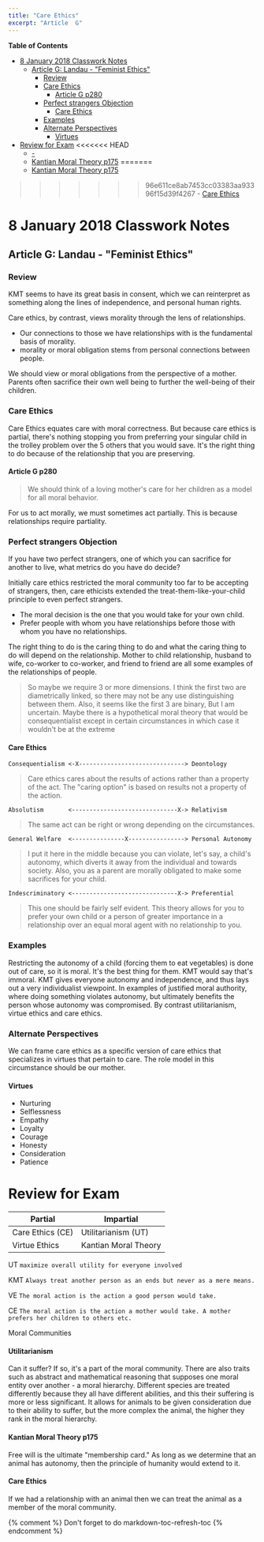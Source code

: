 ```yaml
---
title: "Care Ethics"
excerpt: "Article  G"
---
```


<!-- markdown-toc start - Don't edit this section. Run M-x markdown-toc-refresh-toc -->
**Table of Contents**

- [8 January 2018 Classwork Notes](#8-January-2018-classwork-notes)
    - [Article G: Landau - "Feminist Ethics"](#article-g-landau---feminist-ethics)
        - [Review](#review)
        - [Care Ethics](#care-ethics)
            - [Article G p280](#article-g-p280)
        - [Perfect strangers Objection](#perfect-strangers-objection)
            - [Care Ethics](#care-ethics-1)
        - [Examples](#examples)
        - [Alternate Perspectives](#alternate-perspectives)
            - [Virtues](#virtues)
- [Review for Exam](#review-for-exam)
<<<<<<< HEAD
    - [-](#-)
    - [Kantian Moral Theory p175](#kantian-moral-theory-p175)
=======
    - [Kantian Moral Theory p175](#Kantian-moral-theory-p175)
>>>>>>> 96e611ce8ab7453cc03383aa93396f15d39f4267
    - [Care Ethics](#care-ethics-2)

<!-- markdown-toc end -->


# 8 January 2018 Classwork Notes

## Article G: Landau - "Feminist Ethics"


### Review

KMT seems to have its great basis in consent, which we can reinterpret as something along the lines of independence, and personal human rights.

Care ethics, by contrast, views morality through the lens of relationships. 

* Our connections to those we have relationships with is the fundamental basis of morality.
* morality or moral obligation stems from personal connections between people.

We should view or moral obligations from the perspective of a mother. Parents often sacrifice their own well being to further the well-being of their children.

### Care Ethics

Care Ethics equates care with moral correctness. But because care ethics is partial, there's nothing stopping you from preferring your singular child in the trolley problem over the 5 others that you would save. It's the right thing to do because of the relationship that you are preserving.

#### Article G p280

> We should think of a loving mother's care for her children as a model for all moral behavior.

For us to act morally, we must sometimes act partially. This is because relationships require partiality.

### Perfect strangers Objection

If you have two perfect strangers, one of which you can sacrifice for another to live, what metrics do you have do decide?

Initially care ethics restricted the moral community too far to be accepting of strangers, then, care ethicists extended the treat-them-like-your-child principle to even perfect strangers.

* The moral decision is the one that you would take for your own child.
* Prefer people with whom you have relationships before those with whom you have no relationships.

The right thing to do is the caring thing to do and what the caring thing to do will depend on the relationship. Mother to child relationship, husband to wife, co-worker to co-worker, and friend to friend are all some examples of the relationships of people.

> So maybe we require 3 or more dimensions. I think the first two are diametrically linked, so there may not be any use distinguishing between them. Also, it seems like the first 3 are binary, But I am uncertain. Maybe there is a hypothetical moral theory that would be consequentialist except in certain circumstances in which case it wouldn't be at the extreme

#### Care Ethics

    Consequentialism <-X------------------------------> Deontology               

> Care ethics cares about the results of actions rather than a property of the act. The "caring option" is based on results not a property of the action.
    
    Absolutism       <------------------------------X-> Relativism

> The same act can be right or wrong depending on the circumstances.

    General Welfare  <---------------X----------------> Personal Autonomy

> I put it here in the middle because you can violate, let's say, a child's autonomy, which diverts it away from the individual and towards society. Also, you as a parent are morally obligated to make some sacrifices for your child.

    Indescriminatory <------------------------------X-> Preferential

> This one should be fairly self evident. This theory allows for you to prefer your own child or a person of greater importance in a relationship over an equal moral agent with no relationship to you.


### Examples

Restricting the autonomy of a child (forcing them to eat vegetables) is done out of care, so it is moral. It's the best thing for them. KMT would say that's immoral. KMT gives everyone autonomy and independence, and thus lays out a very individualist viewpoint. In examples of justified moral authority, where doing something violates autonomy, but ultimately benefits the person whose autonomy was compromised. By contrast utilitarianism, virtue ethics and care ethics.

### Alternate Perspectives

We can frame care ethics as a specific version of care ethics that specializes in virtues that pertain to care. The role model in this circumstance should be our mother.

#### Virtues

 * Nurturing
 * Selflessness
 * Empathy
 * Loyalty
 * Courage
 * Honesty
 * Consideration 
 * Patience


# Review for Exam

| Partial          | Impartial            |
|------------------|----------------------|
| Care Ethics (CE) | Utilitarianism (UT)  |
| Virtue Ethics    | Kantian Moral Theory |

UT `maximize overall utility for everyone involved`

KMT `Always treat another person as an ends but never as a mere means.`

VE `The moral action is the action a good person would take.`

CE `The moral action is the action a mother would take. A mother prefers her children to others etc.`

Moral Communities

#### Utilitarianism 

Can it suffer? If so, it's a part of the moral community. There are also traits such as abstract and mathematical reasoning that supposes one moral entity over another - a moral hierarchy. Different species are treated differently because they all have different abilities, and this their suffering is more or less significant. It allows for animals to be given consideration due to their ability to suffer, but the more complex the animal, the higher they rank in the moral hierarchy.

#### Kantian Moral Theory p175

Free will is the ultimate "membership card." As long as we determine that an animal has autonomy, then the principle of humanity would extend to it.

#### Care Ethics

If we had a relationship with an animal then we can treat the animal as a member of the moral community.


{% comment %}
Don't forget to do <SAC><spc>markdown-toc-refresh-toc<cr>
{% endcomment %}
